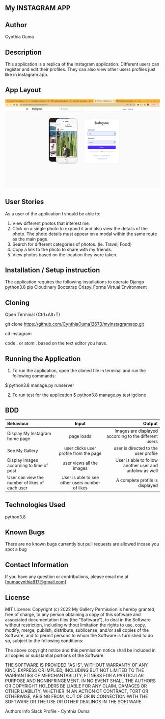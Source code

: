 ## My INSTAGRAM APP

## Author
Cynthia Ouma

## Description
This application is a replica of the Instagram application. Different users can register and edit their profiles. They can also view other users profiles just like in instagram app.

## App Layout
![Landing page photo](https://github.com/CynthiaOuma12673/myInstagramapp/blob/master/media/images/Screenshot%20from%202022-04-04%2016-24-12.png)

## User Stories
As a user of the application I should be able to:

1. View different photos that interest me.
2. Click on a single photo to expand it and also view the details of the photo. The photo details must appear on a modal within the same route as the main page.
3. Search for different categories of photos. (ie. Travel, Food)
4. Copy a link to the photo to share with my friends.
5. View photos based on the location they were taken.

## Installation / Setup instruction
The application requires the following installations to operate
Django
python3.8
pip
Cloudinary
Bootstrap
Crispy_Forms
Virtual Environment


## Cloning
Open Terminal {Ctrl+Alt+T}

git clone https://github.com/CynthiaOuma12673/myInstagramapp.git

cd instagram

code . or atom . based on the text editor you have.

## Running the Application
1. To run the application, open the cloned file in terminal and run the following commands:

  $ python3.8 manage.py runserver

2. To run test for the application $ python3.8 manage.py test igclone

## BDD

| Behaviour | Input | Output |
| :---------------- | :---------------: | ------------------: |
| Display My Instagram home page | page loads | Images are displayed according to the different users|
| See My Gallery | user clicks user profile from the page | user is directed to the user profile|
| Display Images according to time of post | user views all the images | User is able to follow another user and unfolow as well |
| User can view the number of likes of each user  |User is able to see other users number of likes  | A complete profile is displayed |

## Technologies Used

python3.8


## Known Bugs
There are no known bugs currently but pull requests are allowed incase you spot a bug

## Contact Information
If you have any question or contributions, please email me at [oumacynthia817@gmail.com]

## License
MIT License:
Copyright (c) 2022 My Gallery
Permission is hereby granted, free of charge, to any person obtaining a copy of this software and associated documentation files (the "Software"), to deal in the Software without restriction, including without limitation the rights to use, copy, modify, merge, publish, distribute, sublicense, and/or sell copies of the Software, and to permit persons to whom the Software is furnished to do so, subject to the following conditions:

The above copyright notice and this permission notice shall be included in all copies or substantial portions of the Software.

THE SOFTWARE IS PROVIDED "AS IS", WITHOUT WARRANTY OF ANY KIND, EXPRESS OR IMPLIED, INCLUDING BUT NOT LIMITED TO THE WARRANTIES OF MERCHANTABILITY, FITNESS FOR A PARTICULAR PURPOSE AND NONINFRINGEMENT. IN NO EVENT SHALL THE AUTHORS OR COPYRIGHT HOLDERS BE LIABLE FOR ANY CLAIM, DAMAGES OR OTHER LIABILITY, WHETHER IN AN ACTION OF CONTRACT, TORT OR OTHERWISE, ARISING FROM, OUT OF OR IN CONNECTION WITH THE SOFTWARE OR THE USE OR OTHER DEALINGS IN THE SOFTWARE.

Authors Info Slack Profile - Cynthia Ouma